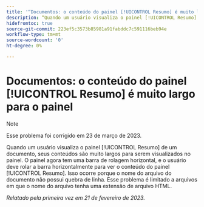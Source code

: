 ```yaml
---
title: '“Documentos: o conteúdo do painel [!UICONTROL Resumo] é muito largo para o painel”'
description: “Quando um usuário visualiza o painel [!UICONTROL Resumo] de um documento, seus conteúdos são muito largos para serem visualizados no painel. O painel agora tem uma barra de rolagem horizontal, e o usuário deve rolar a barra horizontalmente para ver o conteúdo do painel [!UICONTROL Resumo]. Isso ocorre porque o nome do arquivo do documento não possui quebra de linha. Esse problema é limitado a arquivos em que o nome do arquivo tenha uma extensão de arquivo HTML.”
hidefromtoc: true
source-git-commit: 223ef5c3573b85981a91fabddc7c591116beb94e
workflow-type: tm+mt
source-wordcount: '0'
ht-degree: 0%

---
```



# Documentos: o conteúdo do painel [!UICONTROL Resumo] é muito largo para o painel

>[!NOTE]
>
>Esse problema foi corrigido em 23 de março de 2023.

Quando um usuário visualiza o painel [!UICONTROL Resumo] de um documento, seus conteúdos são muito largos para serem visualizados no painel. O painel agora tem uma barra de rolagem horizontal, e o usuário deve rolar a barra horizontalmente para ver o conteúdo do painel [!UICONTROL Resumo]. Isso ocorre porque o nome do arquivo do documento não possui quebra de linha. Esse problema é limitado a arquivos em que o nome do arquivo tenha uma extensão de arquivo HTML.

_Relatado pela primeira vez em 21 de fevereiro de 2023._

